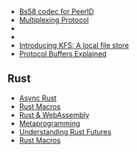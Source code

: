 - [Bs58 codec for PeerID](https://whisperd.tech/bs58-codec/)
- [Multiplexing Protocol](https://www.rfc-editor.org/ien/ien90.txt#:~:text=This%20Multiplexing%20Protocol%20is%20defined,protocol%20field%20may%20be%20combined)
- 
- 
- [Introducing KFS: A local file store](https://www.storj.io/blog/introducing-kfs-a-local-file-store-inspired-by-kademlia)
- [Protocol Buffers Explained](https://www.ionos.com/digitalguide/websites/web-development/protocol-buffers-explained/)


## Rust
- [Async Rust](https://rust-lang.github.io/async-book/01_getting_started/02_why_async.html)
- [Rust Macros](https://faun.pub/a-brief-introduction-to-macros-in-rust-eb95cd5cd9f4)
- [Rust & WebAssembly](https://rustwasm.github.io/docs/book/what-is-webassembly.html)
- [Metaprogramming](https://devopedia.org/metaprogramming#qst-ans-0)
- [Understanding Rust Futures](https://fasterthanli.me/articles/understanding-rust-futures-by-going-way-too-deep)
- [Rust Macros](https://veykril.github.io/tlborm/introduction.html)